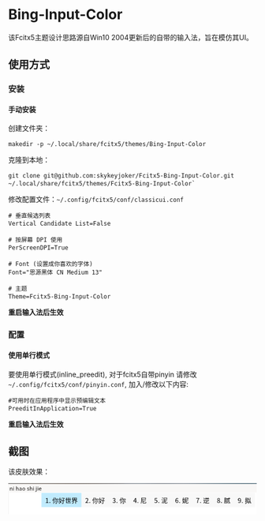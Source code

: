# Bing-Input-Color

该Fcitx5主题设计思路源自Win10 2004更新后的自带的输入法，旨在模仿其UI。



## 使用方式

### 安装

#### 手动安装

创建文件夹：

```
makedir -p ~/.local/share/fcitx5/themes/Bing-Input-Color
```

克隆到本地：

```
git clone git@github.com:skykeyjoker/Fcitx5-Bing-Input-Color.git ~/.local/share/fcitx5/themes/Fcitx5-Bing-Input-Color`
```

修改配置文件：`~/.config/fcitx5/conf/classicui.conf`

```
# 垂直候选列表
Vertical Candidate List=False

# 按屏幕 DPI 使用
PerScreenDPI=True

# Font (设置成你喜欢的字体)
Font="思源黑体 CN Medium 13"

# 主题
Theme=Fcitx5-Bing-Input-Color
```

**重启输入法后生效**



### 配置

#### 使用单行模式

要使用单行模式(inline_preedit),
对于fcitx5自带pinyin 请修改 `~/.config/fcitx5/conf/pinyin.conf`, 
加入/修改以下内容: 

```
#可用时在应用程序中显示预编辑文本
PreeditInApplication=True
```

**重启输入法后生效**



## 截图

该皮肤效果：

![](./Screenshot.png)